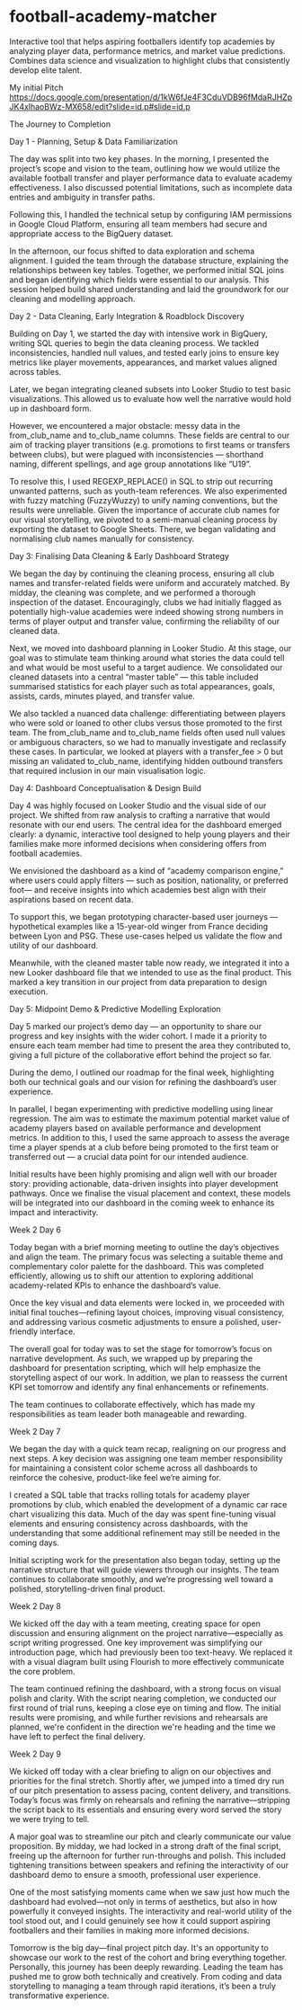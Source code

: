 # football-academy-matcher
Interactive tool that helps aspiring footballers identify top academies by analyzing player data, performance metrics, and market value predictions. Combines data science and visualization to highlight clubs that consistently develop elite talent.

My initial Pitch
https://docs.google.com/presentation/d/1kW6fJe4F3CduVDB96fMdaRJHZpJK4xlhaoBWz-MX658/edit?slide=id.p#slide=id.p

The Journey to Completion


Day 1 - Planning, Setup & Data Familiarization 

The day was split into two key phases. In the morning, I presented the project’s scope and vision to the team, outlining how we would utilize the available football transfer and player performance data to evaluate academy effectiveness. I also discussed potential limitations, such as incomplete data entries and ambiguity in transfer paths. 

Following this, I handled the technical setup by configuring IAM permissions in Google Cloud Platform, ensuring all team members had secure and appropriate access to the BigQuery dataset. 

In the afternoon, our focus shifted to data exploration and schema alignment. I guided the team through the database structure, explaining the relationships between key tables. Together, we performed initial SQL joins and began identifying which fields were essential to our analysis. This session helped build shared understanding and laid the groundwork for our cleaning and modelling approach. 


Day 2 - Data Cleaning, Early Integration & Roadblock Discovery 

Building on Day 1, we started the day with intensive work in BigQuery, writing SQL queries to begin the data cleaning process. We tackled inconsistencies, handled null values, and tested early joins to ensure key metrics like player movements, appearances, and market values aligned across tables. 

Later, we began integrating cleaned subsets into Looker Studio to test basic visualizations. This allowed us to evaluate how well the narrative would hold up in dashboard form. 

However, we encountered a major obstacle: messy data in the from_club_name and to_club_name columns. These fields are central to our aim of tracking player transitions (e.g. promotions to first teams or transfers between clubs), but were plagued with inconsistencies — shorthand naming, different spellings, and age group annotations like “U19”. 

To resolve this, I used REGEXP_REPLACE() in SQL to strip out recurring unwanted patterns, such as youth-team references. We also experimented with fuzzy matching (FuzzyWuzzy) to unify naming conventions, but the results were unreliable. Given the importance of accurate club names for our visual storytelling, we pivoted to a semi-manual cleaning process by exporting the dataset to Google Sheets. There, we began validating and normalising club names manually for consistency. 


Day 3: Finalising Data Cleaning & Early Dashboard Strategy 

We began the day by continuing the cleaning process, ensuring all club names and transfer-related fields were uniform and accurately matched. By midday, the cleaning was complete, and we performed a thorough inspection of the dataset. Encouragingly, clubs we had initially flagged as potentially high-value academies were indeed showing strong numbers in terms of player output and transfer value, confirming the reliability of our cleaned data. 

Next, we moved into dashboard planning in Looker Studio. At this stage, our goal was to stimulate team thinking around what stories the data could tell and what would be most useful to a target audience. We consolidated our cleaned datasets into a central “master table” — this table included summarised statistics for each player such as total appearances, goals, assists, cards, minutes played, and transfer value. 

We also tackled a nuanced data challenge: differentiating between players who were sold or loaned to other clubs versus those promoted to the first team. The from_club_name and to_club_name fields often used null values or ambiguous characters, so we had to manually investigate and reclassify these cases. In particular, we looked at players with a transfer_fee > 0 but missing an validated to_club_name, identifying hidden outbound transfers that required inclusion in our main visualisation logic. 


Day 4: Dashboard Conceptualisation & Design Build 

Day 4 was highly focused on Looker Studio and the visual side of our project. We shifted from raw analysis to crafting a narrative that would resonate with our end users. The central idea for the dashboard emerged clearly: a dynamic, interactive tool designed to help young players and their families make more informed decisions when considering offers from football academies. 

We envisioned the dashboard as a kind of “academy comparison engine,” where users could apply filters — such as position, nationality, or preferred foot— and receive insights into which academies best align with their aspirations based on recent data. 

To support this, we began prototyping character-based user journeys — hypothetical examples like a 15-year-old winger from France deciding between Lyon and PSG. These use-cases helped us validate the flow and utility of our dashboard. 

Meanwhile, with the cleaned master table now ready, we integrated it into a new Looker dashboard file that we intended to use as the final product. This marked a key transition in our project from data preparation to design execution. 

 

Day 5: Midpoint Demo & Predictive Modelling Exploration 

Day 5 marked our project’s demo day — an opportunity to share our progress and key insights with the wider cohort. I made it a priority to ensure each team member had time to present the area they contributed to, giving a full picture of the collaborative effort behind the project so far. 

During the demo, I outlined our roadmap for the final week, highlighting both our technical goals and our vision for refining the dashboard’s user experience. 

In parallel, I began experimenting with predictive modelling using linear regression. The aim was to estimate the maximum potential market value of academy players based on available performance and development metrics. In addition to this, I used the same approach to assess the average time a player spends at a club before being promoted to the first team or transferred out — a crucial data point for our intended audience. 

Initial results have been highly promising and align well with our broader story: providing actionable, data-driven insights into player development pathways. Once we finalise the visual placement and context, these models will be integrated into our dashboard in the coming week to enhance its impact and interactivity. 

 

Week 2 Day 6 

Today began with a brief morning meeting to outline the day’s objectives and align the team. The primary focus was selecting a suitable theme and complementary color palette for the dashboard. This was completed efficiently, allowing us to shift our attention to exploring additional academy-related KPIs to enhance the dashboard’s value. 

Once the key visual and data elements were locked in, we proceeded with initial final touches—refining layout choices, improving visual consistency, and addressing various cosmetic adjustments to ensure a polished, user-friendly interface. 

The overall goal for today was to set the stage for tomorrow’s focus on narrative development. As such, we wrapped up by preparing the dashboard for presentation scripting, which will help emphasize the storytelling aspect of our work. In addition, we plan to reassess the current KPI set tomorrow and identify any final enhancements or refinements. 

The team continues to collaborate effectively, which has made my responsibilities as team leader both manageable and rewarding. 

 

Week 2 Day 7 

We began the day with a quick team recap, realigning on our progress and next steps. A key decision was assigning one team member responsibility for maintaining a consistent color scheme across all dashboards to reinforce the cohesive, product-like feel we’re aiming for. 

I created a SQL table that tracks rolling totals for academy player promotions by club, which enabled the development of a dynamic car race chart visualizing this data. Much of the day was spent fine-tuning visual elements and ensuring consistency across dashboards, with the understanding that some additional refinement may still be needed in the coming days. 

Initial scripting work for the presentation also began today, setting up the narrative structure that will guide viewers through our insights. The team continues to collaborate smoothly, and we’re progressing well toward a polished, storytelling-driven final product. 

 

Week 2 Day 8 

We kicked off the day with a team meeting, creating space for open discussion and ensuring alignment on the project narrative—especially as script writing progressed. One key improvement was simplifying our introduction page, which had previously been too text-heavy. We replaced it with a visual diagram built using Flourish to more effectively communicate the core problem. 

The team continued refining the dashboard, with a strong focus on visual polish and clarity. With the script nearing completion, we conducted our first round of trial runs, keeping a close eye on timing and flow. The initial results were promising, and while further revisions and rehearsals are planned, we're confident in the direction we're heading and the time we have left to perfect the final delivery. 


Week 2 Day 9 

We kicked off today with a clear briefing to align on our objectives and priorities for the final stretch. Shortly after, we jumped into a timed dry run of our pitch presentation to assess pacing, content delivery, and transitions. Today’s focus was firmly on rehearsals and refining the narrative—stripping the script back to its essentials and ensuring every word served the story we were trying to tell. 

A major goal was to streamline our pitch and clearly communicate our value proposition. By midday, we had locked in a strong draft of the final script, freeing up the afternoon for further run-throughs and polish. This included tightening transitions between speakers and refining the interactivity of our dashboard demo to ensure a smooth, professional user experience. 

One of the most satisfying moments came when we saw just how much the dashboard had evolved—not only in terms of aesthetics, but also in how powerfully it conveyed insights. The interactivity and real-world utility of the tool stood out, and I could genuinely see how it could support aspiring footballers and their families in making more informed decisions. 

Tomorrow is the big day—final project pitch day. It's an opportunity to showcase our work to the rest of the cohort and bring everything together. Personally, this journey has been deeply rewarding. Leading the team has pushed me to grow both technically and creatively. From coding and data storytelling to managing a team through rapid iterations, it’s been a truly transformative experience. 
